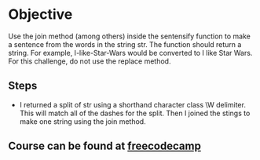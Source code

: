 # Objective
Use the join method (among others) inside the sentensify function to make a sentence from the words in the string str. The function should return a string. For example, I-like-Star-Wars would be converted to I like Star Wars. For this challenge, do not use the replace method.

## Steps
- I returned a split of str using a shorthand character class \W delimiter. This will match all of the dashes for the split. Then I joined the stings to make one string using the join method. 

## Course can be found at [freecodecamp](https://www.freecodecamp.org/learn/javascript-algorithms-and-data-structures/functional-programming/combine-an-array-into-a-string-using-the-join-method)